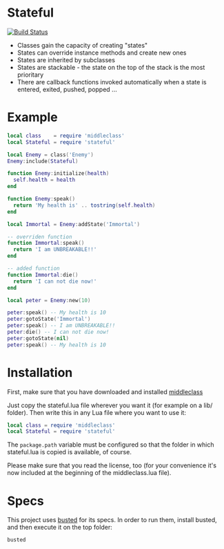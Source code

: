 # Stateful

[![Build Status](https://travis-ci.org/kikito/stateful.lua.svg?branch=master)](https://travis-ci.org/kikito/stateful.lua)

* Classes gain the capacity of creating "states"
* States can override instance methods and create new ones
* States are inherited by subclasses
* States are stackable - the state on the top of the stack is the most prioritary
* There are callback functions invoked automatically when a state is entered, exited, pushed, popped ...

# Example

``` lua
local class    = require 'middleclass'
local Stateful = require 'stateful'

local Enemy = class('Enemy')
Enemy:include(Stateful)

function Enemy:initialize(health)
  self.health = health
end

function Enemy:speak()
  return 'My health is' .. tostring(self.health)
end

local Immortal = Enemy:addState('Immortal')

-- overriden function
function Immortal:speak()
  return 'I am UNBREAKABLE!!'
end

-- added function
function Immortal:die()
  return 'I can not die now!'
end

local peter = Enemy:new(10)

peter:speak() -- My health is 10
peter:gotoState('Immortal')
peter:speak() -- I am UNBREAKABLE!!
peter:die() -- I can not die now!
peter:gotoState(nil)
peter:speak() -- My health is 10
```


# Installation

First, make sure that you have downloaded and installed [middleclass](https://github.com/kikito/middleclass)

Just copy the stateful.lua file wherever you want it (for example on a lib/ folder). Then write this in any Lua file where you want to use it:

``` lua
local class = require 'middleclass'
local Stateful = require 'stateful'
```

The `package.path` variable must be configured so that the folder in which stateful.lua is copied is available, of course.

Please make sure that you read the license, too (for your convenience it's now included at the beginning of the middleclass.lua file).

# Specs

This project uses [busted](http://olivinelabs.com/busted/) for its specs. In order to run them, install busted, and then execute it on the top folder:

```
busted
```
